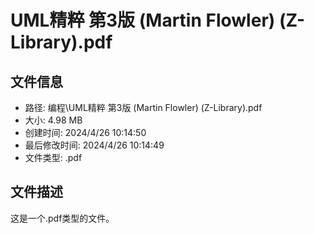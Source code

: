 ﻿# UML精粹 第3版 (Martin Flowler) (Z-Library).pdf

## 文件信息
- 路径: 编程\UML精粹 第3版 (Martin Flowler) (Z-Library).pdf
- 大小: 4.98 MB
- 创建时间: 2024/4/26 10:14:50
- 最后修改时间: 2024/4/26 10:14:49
- 文件类型: .pdf

## 文件描述
这是一个.pdf类型的文件。

